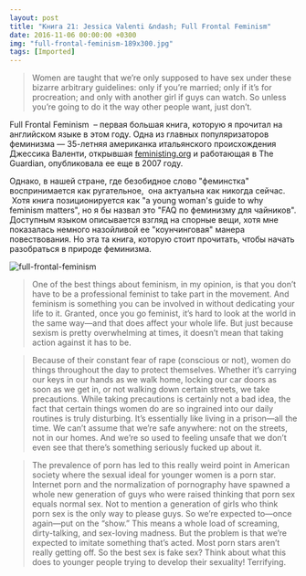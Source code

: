 ```yaml
---
layout: post
title: "Книга 21: Jessica Valenti &ndash; Full Frontal Feminism"
date: 2016-11-06 00:00:00 +0300
img: "full-frontal-feminism-189x300.jpg"
tags: [Imported]
---
```


> <div class="bm-quote-content-text">Women are taught that we’re only supposed to have sex under these bizarre arbitrary guidelines: only if you’re married; only if it’s for procreation; and only with another girl if guys can watch. So unless you’re going to do it the way other people want, just don’t.</div>

Full Frontal Feminism  – первая большая книга, которую я прочитал на английском языке в этом году. Одна из главных популяризаторов феминизма — 35-летняя американка итальянского происхождения Джессика Валенти, открывшая [feministing.org](http://feministing.org/) и работающая в The Guardian, опубликовала ее еще в 2007 году.

Однако, в нашей стране, где безобидное слово "феминстка" воспринимается как ругательное,  она актуальна как никогда сейчас.  Хотя книга позиционируется как "a young woman's guide to why feminism matters", но я бы назвал это "FAQ по феминизму для чайников". Доступным языком описывается взгляд на спорные вещи, хотя мне показалась немного назойливой ее "коунчинговая" манера повествования. Но эта та книга, которую стоит прочитать, чтобы начать разобраться в природе феминизма.

![full-frontal-feminism](/blog/assets/img/full-frontal-feminism-189x300.jpg)

> <div class="bm-quote-content-text">One of the best things about feminism, in my opinion, is that you don’t have to be a professional feminist to take part in the movement. And feminism is something you can be involved in without dedicating your life to it. Granted, once you go feminist, it’s hard to look at the world in the same way—and that does affect your whole life. But just because sexism is pretty overwhelming at times, it doesn’t mean that taking action against it has to be.</div>

> <div class="bm-quote-content-text">Because of their constant fear of rape (conscious or not), women do things throughout the day to protect themselves. Whether it’s carrying our keys in our hands as we walk home, locking our car doors as soon as we get in, or not walking down certain streets, we take precautions. While taking precautions is certainly not a bad idea, the fact that certain things women do are so ingrained into our daily routines is truly disturbing. It’s essentially like living in a prison—all the time. We can’t assume that we’re safe anywhere: not on the streets, not in our homes. And we’re so used to feeling unsafe that we don’t even see that there’s something seriously fucked up about it.</div>

> <div class="bm-quote-content-text">The prevalence of porn has led to this really weird point in American society where the sexual ideal for younger women is a porn star. Internet porn and the normalization of pornography have spawned a whole new generation of guys who were raised thinking that porn sex equals normal sex. Not to mention a generation of girls who think porn sex is the only way to please guys. So we’re expected to—once again—put on the “show.” This means a whole load of screaming, dirty-talking, and sex-loving madness. But the problem is that we’re expected to imitate something that’s acted. Most porn stars aren’t really getting off. So the best sex is fake sex? Think about what this does to younger people trying to develop their sexuality! Terrifying.</div>